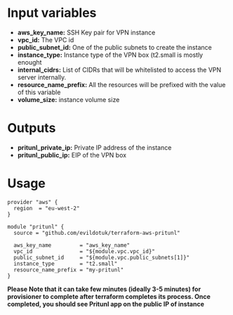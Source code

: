 # Input variables

- **aws_key_name:** SSH Key pair for VPN instance
- **vpc_id:** The VPC id
- **public_subnet_id:** One of the public subnets to create the instance
- **instance_type:** Instance type of the VPN box (t2.small is mostly enought
- **internal_cidrs:** List of CIDRs that will be whitelisted to access the VPN server internally.
- **resource_name_prefix:** All the resources will be prefixed with the value of this variable
- **volume_size:** instance volume size

# Outputs

- **pritunl_private_ip:** Private IP address of the instance
- **pritunl_public_ip:** EIP of the VPN box

# Usage

```
provider "aws" {
  region  = "eu-west-2"
}

module "pritunl" {
  source = "github.com/evildotuk/terraform-aws-pritunl"

  aws_key_name         = "aws_key_name"
  vpc_id               = "${module.vpc.vpc_id}"
  public_subnet_id     = "${module.vpc.public_subnets[1]}"
  instance_type        = "t2.small"
  resource_name_prefix = "my-pritunl"
}
```

**Please Note that it can take few minutes (ideally 3-5 minutes) for provisioner to complete after terraform completes its process. Once completed, you should see Pritunl app on the public IP of instance**
